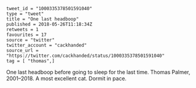 ```
tweet_id = "1000335378501591040"
type = "tweet"
title = "One last headboop"
published = 2018-05-26T11:18:34Z
retweets = 1
favourites = 17
source = "twitter"
twitter_account = "cackhanded"
source_url = "https://twitter.com/cackhanded/status/1000335378501591040"
tag = [ "thomas",]
```

One last headboop before going to sleep for the last time. Thomas Palmer, 2001–2018. A most excellent cat. Dormit in pace.

<p class='image'><img src='http://mnf.m17s.net/2018/05/26/DeHntasWkAAWJbb.jpg' alt=''></p>

